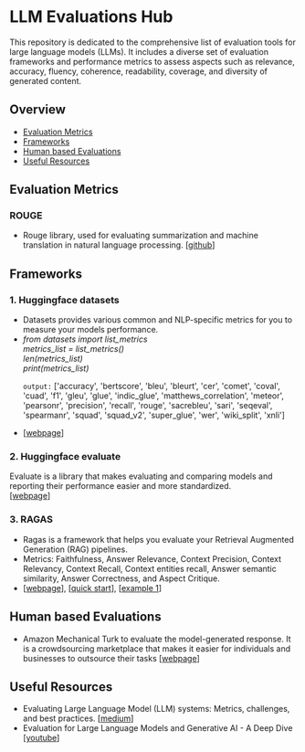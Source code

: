 # LLM Evaluations Hub

<p>
This repository is dedicated to the comprehensive list of evaluation tools for large language models (LLMs). It includes a diverse set of evaluation frameworks and performance metrics to assess aspects such as relevance, accuracy, fluency, coherence, readability, coverage, and diversity of generated content.
</p>
        

<h2 class="section-title">Overview</h2>
<ul>
<li><a href="#metric">Evaluation Metrics</a></li>
<li><a href="#framework">Frameworks</a></li>
<li><a href="#human">Human based Evaluations</a></li>
<!--<li><a href="#application">Applications</a></li>  -->
<li><a href="#resource">Useful Resources</a></li>
</ul>
        
<div id="metric" class="section">
<h2 class="section-title">Evaluation Metrics</h2>
<h3>ROUGE</h3>
<ul>
<li>Rouge library, used for evaluating summarization and machine translation in natural language processing.  [<a href="https://github.com/pltrdy/rouge/tree/master">github</a>]</li>
</ul>
        
</div>


<!-- Repeat similar blocks for other sections -->
<div id="framework" class="section">
<h2 class="section-title">Frameworks</h2>
        
<h3>1. Huggingface datasets</h3>
<ul>
<li>
Datasets provides various common and NLP-specific metrics for you to measure your models performance.
</li>
<li>
<i>from datasets import list_metrics<br>
metrics_list = list_metrics()<br>
len(metrics_list)<br>
print(metrics_list)</i>

<code>output:</code> ['accuracy', 'bertscore', 'bleu', 'bleurt', 'cer', 'comet', 'coval', 'cuad', 'f1', 'gleu', 'glue', 'indic_glue', 'matthews_correlation', 'meteor', 'pearsonr', 'precision', 'recall', 'rouge', 'sacrebleu', 'sari', 'seqeval', 'spearmanr', 'squad', 'squad_v2', 'super_glue', 'wer', 'wiki_split', 'xnli']
</li>
<li>
[<a href="https://huggingface.co/docs/datasets/metrics">webpage</a>]
</li>

</ul>


<h3>2. Huggingface evaluate</h3>
Evaluate is a library that makes evaluating and comparing models and reporting their performance easier and more standardized.<br> 
[<a href="https://pypi.org/project/evaluate/">webpage</a>]
        
<h3>3. RAGAS</h3>
<ul>
<li>
Ragas is a framework that helps you evaluate your Retrieval Augmented Generation (RAG) pipelines.
</li> 
<li>        
Metrics: Faithfulness, Answer Relevance, Context Precision, Context Relevancy, Context Recall, Context entities recall, Answer semantic similarity, Answer Correctness, and Aspect Critique.
</li>
<li>
[<a href="https://docs.ragas.io/en/stable/index.html">webpage</a>], [<a href="https://github.com/rajshah4/LLM-Evaluation/blob/main/ragas_quickstart.ipynb">quick start</a>], [<a href="https://colab.research.google.com/drive/1vWeJBXdFEObuihO7Z8ui2CAYkdHQORqo?usp=sharing#scrollTo=Q3fIJM8ebasA">example 1</a>]
</li>
</ul>
<!-- Content for SLAM -->
</div>


<div id="human" class="section">
<h2 class="section-title">Human based Evaluations</h2>
<ul>
<li>Amazon Mechanical Turk to evaluate the model-generated response. It is a crowdsourcing marketplace that makes it easier for individuals and businesses to outsource their tasks [<a href="https://www.mturk.com/">webpage</a>]</li>

</ul>

</div>


<!--
<div id="application" class="section">
<h2 class="section-title">Applications</h2>
<h3>Sentiment Analysis</h3>
<ul>
<li>In this tutorial, the sentiment task is evaluated using a confusion matrix and classification report.  [<a href="https://github.com/rajshah4/LLM-Evaluation/blob/main/Sentiment_LLM.ipynb">github</a>]</li>
</ul>

</div>   -->


<div id="resource" class="section">
<h2 class="section-title">Useful Resources</h2>
<ul>
<li>Evaluating Large Language Model (LLM) systems: Metrics, challenges, and best practices.  [<a href="https://medium.com/data-science-at-microsoft/evaluating-llm-systems-metrics-challenges-and-best-practices-664ac25be7e5">medium</a>]</li>
        
<li>Evaluation for Large Language Models and Generative AI - A Deep Dive [<a href="https://youtu.be/iQl03pQlYWY?si=JB47_iUMTBbOTCHh">youtube</a>]</li>
        
</ul>
        
</div>
